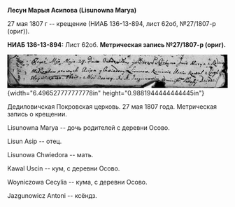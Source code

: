 **Лесун Марыя Асипова (Lisunowna Marya)**

27 мая 1807 г -- крещение (НИАБ 136-13-894, лист 62об, №27/1807-р
(ориг)).

**НИАБ 136-13-894:** Лист 62об. **Метрическая запись №27/1807-р
(ориг).**

![](./media/47f38a48402b349e9a5be3ab986f8ed78d456787.png){width="6.496527777777778in"
height="0.9881944444444445in"}

Дедиловичская Покровская церковь. 27 мая 1807 года. Метрическая запись о
крещении.

Lisunowna Marya -- дочь родителей с деревни Осово.

Lisun Asip -- отец.

Lisunowa Chwiedora -- мать.

Kawal Uscin -- кум, с деревни Осово.

Woyniczowa Cecylia -- кума, с деревни Осово.

Jazgunowicz Antoni -- ксёндз.
